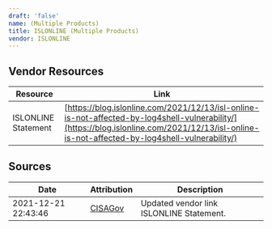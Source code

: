 ```yaml
---
draft: 'false'
name: (Multiple Products)
title: ISLONLINE (Multiple Products)
vendor: ISLONLINE
---
```


## Vendor Resources
| Resource | Link |
| --- | --- |
| ISLONLINE Statement | [https://blog.islonline.com/2021/12/13/isl-online-is-not-affected-by-log4shell-vulnerability/](https://blog.islonline.com/2021/12/13/isl-online-is-not-affected-by-log4shell-vulnerability/) |



## Sources
| Date | Attribution | Description |
| --- | --- | --- |
| 2021-12-21 22:43:46 | [CISAGov](https://raw.githubusercontent.com/cisagov/log4j-affected-db/develop/README.md) | Updated vendor link ISLONLINE Statement.  |

